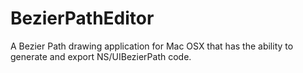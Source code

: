BezierPathEditor
================

A Bezier Path drawing application for Mac OSX that has the ability to generate and export NS/UIBezierPath code.
